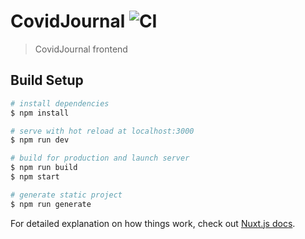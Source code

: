 # CovidJournal ![CI](https://github.com/CovidJournal/frontend/workflows/Yarn/badge.svg)

> CovidJournal frontend

## Build Setup

```bash
# install dependencies
$ npm install

# serve with hot reload at localhost:3000
$ npm run dev

# build for production and launch server
$ npm run build
$ npm start

# generate static project
$ npm run generate
```

For detailed explanation on how things work, check out [Nuxt.js docs](https://nuxtjs.org).
